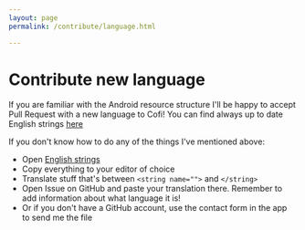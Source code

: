 ```yaml
---
layout: page
permalink: /contribute/language.html

---
```

# Contribute new language

If you are familiar with the Android resource structure I'll be happy to accept Pull Request with a new language to Cofi!
You can find always up to date English strings [here](https://github.com/rozPierog/Cofi/blob/main/app/src/main/res/values/strings.xml)

If you don't know how to do any of the things I've mentioned above:

- Open [English strings](https://github.com/rozPierog/Cofi/blob/main/app/src/main/res/values/strings.xml)
- Copy everything to your editor of choice
- Translate stuff that's between `<string name="">` and `</string>`
- Open Issue on GitHub and paste your translation there. Remember to add information about what language it is!
- Or if you don't have a GitHub account, use the contact form in the app to send me the file
